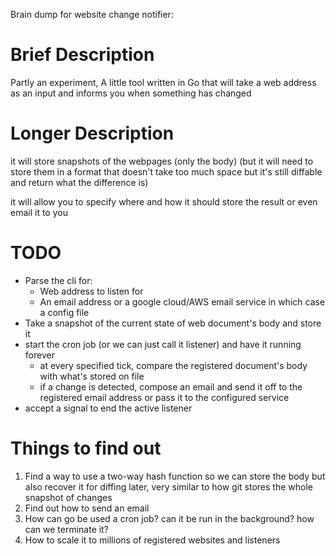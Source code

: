 Brain dump for website change notifier:


# Brief Description

Partly an experiment, A little tool written in Go that will take a web address as an input and informs you when something has changed



# Longer Description

it will store snapshots of the webpages (only the body) (but it will need to store them in a format that doesn't take too much space but it's still diffable and return what the difference is)

it will allow you to specify where and how it should store the result or even email it to you


# TODO
- Parse the cli for:
  - Web address to listen for
  - An email address or a google cloud/AWS email service in which case a config file
- Take a snapshot of the current state of web document's body and store it
- start the cron job (or we can just call it listener) and have it running forever
  - at every specified tick, compare the registered document's body with what's stored on file
  - if a change is detected, compose an email and send it off to the registered email address or pass it to the configured service
- accept a signal to end the active listener

# Things to find out
  1. Find a way to use a two-way hash function so we can store the body but also recover it for diffing later, very similar to how git stores the whole snapshot of changes  
  2. Find out how to send an email 
  3. How can go be used a cron job? can it be run in the background? how can we terminate it? 
  4. How to scale it to millions of registered websites and listeners
